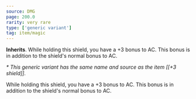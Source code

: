 ```yaml
---
source: DMG
page: 200.0
rarity: very rare
type: ['generic variant']
tag: item/magic
---
```


**Inherits**. While holding this shield, you have a +3 bonus to AC. This bonus is in addition to the shield's normal bonus to AC.


_* This generic variant has the same name and source as the item [[+3 shield]]_.

While holding this shield, you have a +3 bonus to AC. This bonus is in addition to the shield's normal bonus to AC.


